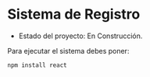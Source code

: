 <h1>Sistema de Registro</h1>

- Estado del proyecto: En Construcción.

Para ejecutar el sistema debes poner:

```npm install react ```
